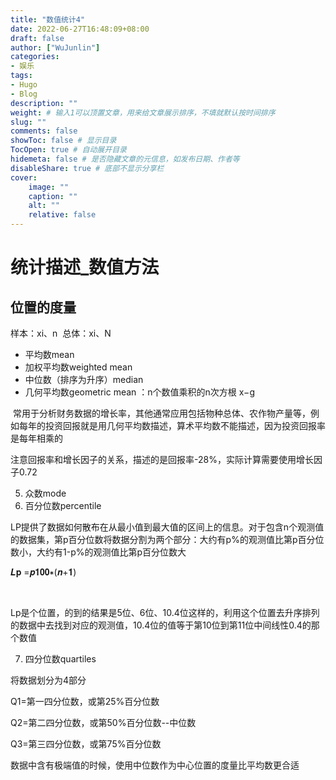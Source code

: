 ```yaml
---
title: "数值统计4"
date: 2022-06-27T16:48:09+08:00
draft: false
author: ["WuJunlin"]
categories: 
- 娱乐
tags: 
- Hugo
- Blog
description: ""
weight: # 输入1可以顶置文章，用来给文章展示排序，不填就默认按时间排序
slug: ""
comments: false
showToc: false # 显示目录
TocOpen: true # 自动展开目录
hidemeta: false # 是否隐藏文章的元信息，如发布日期、作者等
disableShare: true # 底部不显示分享栏
cover:
    image: ""
    caption: ""
    alt: ""
    relative: false
---
```

# 统计描述_数值方法

## 位置的度量

样本：xi、n 
总体：xi、N 

- 平均数mean 
- 加权平均数weighted mean 
- 中位数（排序为升序）median 
- 几何平均数geometric mean ：n个数值乘积的n次方根 x−g

 常用于分析财务数据的增长率，其他通常应用包括物种总体、农作物产量等，例如每年的投资回报就是用几何平均数描述，算术平均数不能描述，因为投资回报率是每年相乘的 

注意回报率和增长因子的关系，描述的是回报率-28%，实际计算需要使用增长因子0.72 

5. 众数mode 
6. 百分位数percentile 

LP提供了数据如何散布在从最小值到最大值的区间上的信息。对于包含n个观测值的数据集，第p百分位数将数据分割为两个部分：大约有p%的观测值比第p百分位数小，大约有1-p%的观测值比第p百分位数大 

𝑳𝐩 =𝒑𝟏𝟎𝟎∗(𝒏+𝟏)

 

Lp是个位置，的到的结果是5位、6位、10.4位这样的，利用这个位置去升序排列的数据中去找到对应的观测值，10.4位的值等于第10位到第11位中间线性0.4的那个数值 

7. 四分位数quartiles 

将数据划分为4部分 

Q1=第一四分位数，或第25%百分位数 

Q2=第二四分位数，或第50%百分位数--中位数 

Q3=第三四分位数，或第75%百分位数 

数据中含有极端值的时候，使用中位数作为中心位置的度量比平均数更合适
